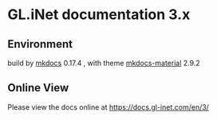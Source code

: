 # GL.iNet documentation 3.x

## Environment 
build by [mkdocs](https://www.mkdocs.org/) 0.17.4 , with theme [mkdocs-material](https://squidfunk.github.io/mkdocs-material/) 2.9.2

## Online View

Please view the docs online at https://docs.gl-inet.com/en/3/ 
